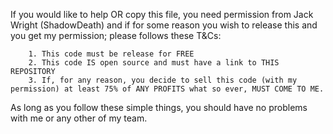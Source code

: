 If you would like to help OR copy this file, you need permission from Jack Wright (ShadowDeath) and if for some reason you wish to release this and you get my permission; please follows these T&Cs:

        1. This code must be release for FREE
        2. This code IS open source and must have a link to THIS REPOSITORY
        3. If, for any reason, you decide to sell this code (with my permission) at least 75% of ANY PROFITS what so ever, MUST COME TO ME.
        
As long as you follow these simple things, you should have no problems with me or any other of my team.

